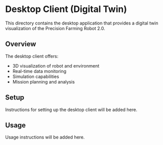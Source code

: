 # Desktop Client (Digital Twin)

This directory contains the desktop application that provides a digital twin visualization of the Precision Farming Robot 2.0.

## Overview

The desktop client offers:
- 3D visualization of robot and environment
- Real-time data monitoring
- Simulation capabilities
- Mission planning and analysis

## Setup

Instructions for setting up the desktop client will be added here.

## Usage

Usage instructions will be added here.
